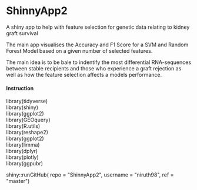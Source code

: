 # ShinnyApp2
A shiny app to help with feature selection for genetic data relating to kidney graft survival

The main app visualises the Accuracy and F1 Score for a SVM and Random Forest Model based on a given number of selected features.

The main idea is to be bale to indentify the most differential RNA-sequences between stable recipients and those who experience a graft
rejection as well as how the feature selection affects a models performance.


#### Instruction
library(tidyverse)<br>
library(shiny)<br>
library(ggplot2)<br>
library(GEOquery)<br>
library(R.utils)<br>
library(reshape2)<br>
library(ggplot2)<br>
library(limma)<br>
library(dplyr)<br>
library(plotly)<br>
library(ggpubr)<br>

shiny::runGitHub(
    repo = "ShinnyApp2", 
    username = "niruth98", 
    ref = "master")
